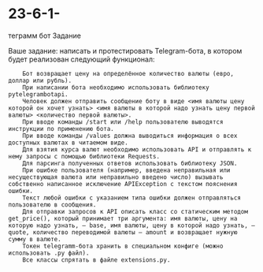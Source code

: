 # 23-6-1-
теграмм бот
Задание

Ваше задание: написать и протестировать Telegram-бота, в котором будет реализован следующий функционал:

        Бот возвращает цену на определённое количество валюты (евро, доллар или рубль).
        При написании бота необходимо использовать библиотеку pytelegrambotapi.
        Человек должен отправить сообщение боту в виде <имя валюты цену которой он хочет узнать> <имя валюты в которой надо узнать цену первой валюты> <количество первой валюты>.
        При вводе команды /start или /help пользователю выводятся инструкции по применению бота.
        При вводе команды /values должна выводиться информация о всех доступных валютах в читаемом виде.
        Для взятия курса валют необходимо использовать API и отправлять к нему запросы с помощью библиотеки Requests.
        Для парсинга полученных ответов использовать библиотеку JSON.
        При ошибке пользователя (например, введена неправильная или несуществующая валюта или неправильно введено число) вызывать собственно написанное исключение APIException с текстом пояснения ошибки.
        Текст любой ошибки с указанием типа ошибки должен отправляться пользователю в сообщения.
        Для отправки запросов к API описать класс со статическим методом get_price(), который принимает три аргумента: имя валюты, цену на которую надо узнать, — base, имя валюты, цену в которой надо узнать, — quote, количество переводимой валюты — amount и возвращает нужную сумму в валюте.
        Токен telegramm-бота хранить в специальном конфиге (можно использовать .py файл).
        Все классы спрятать в файле extensions.py.
